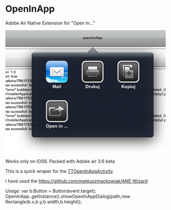 OpenInApp
=========

Adobe Air Native Extension for "Open In..."

![](https://github.com/mateuszmackowiak/OpenInApp/raw/master/Screenshot.png)

Works only on IOS6.
Packed with Adobe air 3.6 beta

This is a quick wraper for the [TTOpenInAppActivity](https://github.com/honkmaster/TTOpenInAppActivity).

I have used the https://github.com/mateuszmackowiak/ANE-Wizard

*Usage:*
		var b:Button = Button(event.target);
		OpenInApp..getInstance().showOpenInAppDialog(path,new Rectangle(b.x,b.y,b.width,b.height));
